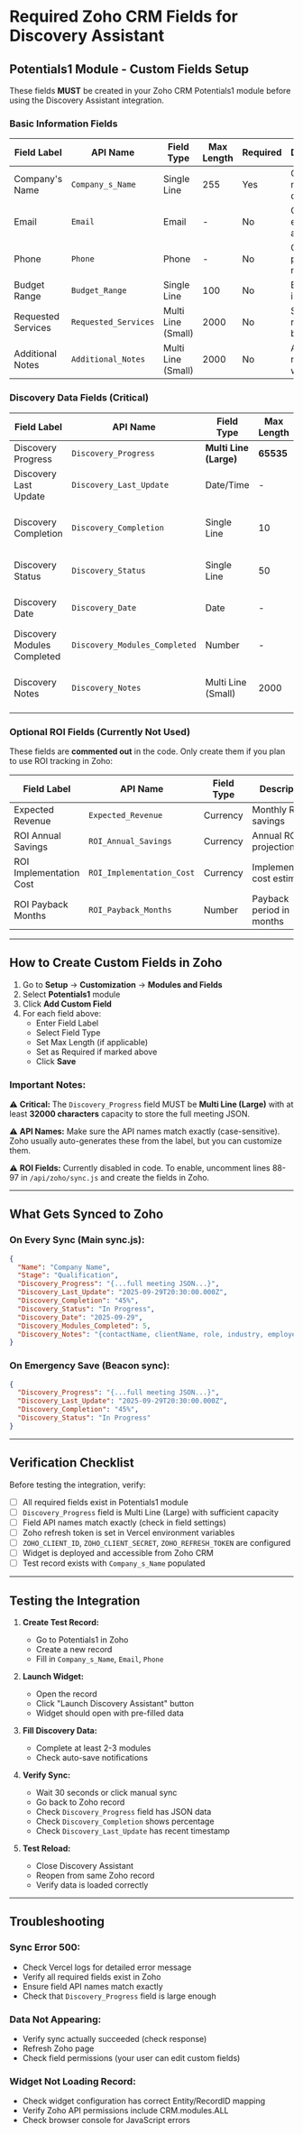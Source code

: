 # Required Zoho CRM Fields for Discovery Assistant

## Potentials1 Module - Custom Fields Setup

These fields **MUST** be created in your Zoho CRM Potentials1 module before using the Discovery Assistant integration.

### Basic Information Fields
| Field Label | API Name | Field Type | Max Length | Required | Description |
|------------|----------|------------|------------|----------|-------------|
| Company's Name | `Company_s_Name` | Single Line | 255 | Yes | Company name from discovery |
| Email | `Email` | Email | - | No | Contact email address |
| Phone | `Phone` | Phone | - | No | Contact phone number |
| Budget Range | `Budget_Range` | Single Line | 100 | No | Budget information |
| Requested Services | `Requested_Services` | Multi Line (Small) | 2000 | No | Services requested by client |
| Additional Notes | `Additional_Notes` | Multi Line (Small) | 2000 | No | Additional notes from widget |

### Discovery Data Fields (Critical)
| Field Label | API Name | Field Type | Max Length | Required | Description |
|------------|----------|------------|------------|----------|-------------|
| Discovery Progress | `Discovery_Progress` | **Multi Line (Large)** | **65535** | **Yes** | **Full meeting JSON data** |
| Discovery Last Update | `Discovery_Last_Update` | Date/Time | - | Yes | Last sync timestamp |
| Discovery Completion | `Discovery_Completion` | Single Line | 10 | Yes | Percentage complete (e.g., "45%") |
| Discovery Status | `Discovery_Status` | Single Line | 50 | Yes | "In Progress" or "Completed" |
| Discovery Date | `Discovery_Date` | Date | - | No | Date discovery was created |
| Discovery Modules Completed | `Discovery_Modules_Completed` | Number | - | No | Count of modules with data |
| Discovery Notes | `Discovery_Notes` | Multi Line (Small) | 2000 | No | Metadata JSON (contact info, etc.) |

### Optional ROI Fields (Currently Not Used)
These fields are **commented out** in the code. Only create them if you plan to use ROI tracking in Zoho:

| Field Label | API Name | Field Type | Description |
|------------|----------|------------|-------------|
| Expected Revenue | `Expected_Revenue` | Currency | Monthly ROI savings |
| ROI Annual Savings | `ROI_Annual_Savings` | Currency | Annual ROI projection |
| ROI Implementation Cost | `ROI_Implementation_Cost` | Currency | Implementation cost estimate |
| ROI Payback Months | `ROI_Payback_Months` | Number | Payback period in months |

---

## How to Create Custom Fields in Zoho

1. Go to **Setup** → **Customization** → **Modules and Fields**
2. Select **Potentials1** module
3. Click **Add Custom Field**
4. For each field above:
   - Enter Field Label
   - Select Field Type
   - Set Max Length (if applicable)
   - Set as Required if marked above
   - Click **Save**

### Important Notes:

⚠️ **Critical:** The `Discovery_Progress` field MUST be **Multi Line (Large)** with at least **32000 characters** capacity to store the full meeting JSON.

⚠️ **API Names:** Make sure the API names match exactly (case-sensitive). Zoho usually auto-generates these from the label, but you can customize them.

⚠️ **ROI Fields:** Currently disabled in code. To enable, uncomment lines 88-97 in `/api/zoho/sync.js` and create the fields in Zoho.

---

## What Gets Synced to Zoho

### On Every Sync (Main sync.js):
```json
{
  "Name": "Company Name",
  "Stage": "Qualification",
  "Discovery_Progress": "{...full meeting JSON...}",
  "Discovery_Last_Update": "2025-09-29T20:30:00.000Z",
  "Discovery_Completion": "45%",
  "Discovery_Status": "In Progress",
  "Discovery_Date": "2025-09-29",
  "Discovery_Modules_Completed": 5,
  "Discovery_Notes": "{contactName, clientName, role, industry, employeeCount}"
}
```

### On Emergency Save (Beacon sync):
```json
{
  "Discovery_Progress": "{...full meeting JSON...}",
  "Discovery_Last_Update": "2025-09-29T20:30:00.000Z",
  "Discovery_Completion": "45%",
  "Discovery_Status": "In Progress"
}
```

---

## Verification Checklist

Before testing the integration, verify:

- [ ] All required fields exist in Potentials1 module
- [ ] `Discovery_Progress` field is Multi Line (Large) with sufficient capacity
- [ ] Field API names match exactly (check in field settings)
- [ ] Zoho refresh token is set in Vercel environment variables
- [ ] `ZOHO_CLIENT_ID`, `ZOHO_CLIENT_SECRET`, `ZOHO_REFRESH_TOKEN` are configured
- [ ] Widget is deployed and accessible from Zoho CRM
- [ ] Test record exists with `Company_s_Name` populated

---

## Testing the Integration

1. **Create Test Record:**
   - Go to Potentials1 in Zoho
   - Create a new record
   - Fill in `Company_s_Name`, `Email`, `Phone`

2. **Launch Widget:**
   - Open the record
   - Click "Launch Discovery Assistant" button
   - Widget should open with pre-filled data

3. **Fill Discovery Data:**
   - Complete at least 2-3 modules
   - Check auto-save notifications

4. **Verify Sync:**
   - Wait 30 seconds or click manual sync
   - Go back to Zoho record
   - Check `Discovery_Progress` field has JSON data
   - Check `Discovery_Completion` shows percentage
   - Check `Discovery_Last_Update` has recent timestamp

5. **Test Reload:**
   - Close Discovery Assistant
   - Reopen from same Zoho record
   - Verify data is loaded correctly

---

## Troubleshooting

### Sync Error 500:
- Check Vercel logs for detailed error message
- Verify all required fields exist in Zoho
- Ensure field API names match exactly
- Check that `Discovery_Progress` field is large enough

### Data Not Appearing:
- Verify sync actually succeeded (check response)
- Refresh Zoho page
- Check field permissions (your user can edit custom fields)

### Widget Not Loading Record:
- Check widget configuration has correct Entity/RecordID mapping
- Verify Zoho API permissions include CRM.modules.ALL
- Check browser console for JavaScript errors